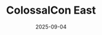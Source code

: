 ---
title: "ColossalCon East"
date: "2025-09-04"
location: "Kalahari Resorts Pocono Manor, PA"
type: "event"
private: false
tickets: "https://colossalcon.com/"
---